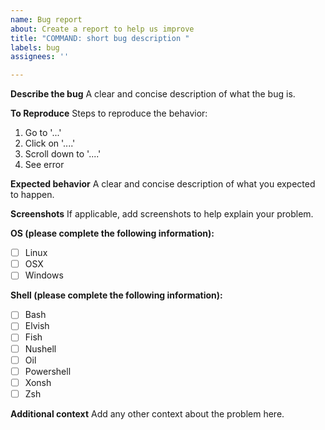 ```yaml
---
name: Bug report
about: Create a report to help us improve
title: "COMMAND: short bug description "
labels: bug
assignees: ''

---
```


**Describe the bug**
A clear and concise description of what the bug is.

**To Reproduce**
Steps to reproduce the behavior:
1. Go to '...'
2. Click on '....'
3. Scroll down to '....'
4. See error

**Expected behavior**
A clear and concise description of what you expected to happen.

**Screenshots**
If applicable, add screenshots to help explain your problem.

**OS (please complete the following information):**
 - [ ] Linux
 - [ ] OSX
 - [ ] Windows

**Shell (please complete the following information):**
 - [ ] Bash
 - [ ] Elvish
 - [ ] Fish
 - [ ] Nushell
 - [ ] Oil
 - [ ] Powershell
 - [ ] Xonsh
 - [ ] Zsh

**Additional context**
Add any other context about the problem here.
